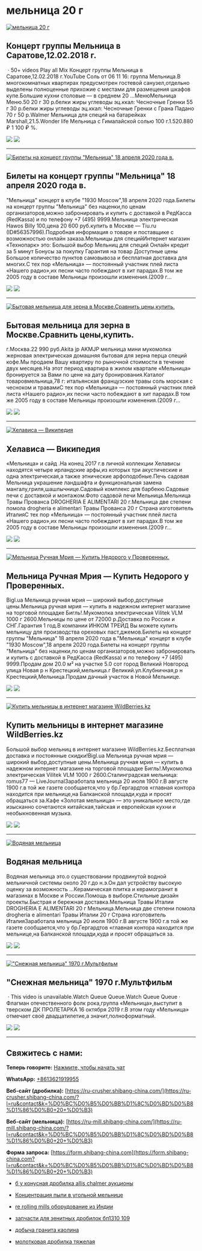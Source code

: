 # мельница 20 г

<a href="https://swt.shibang-china.com/?l=ru&img&k=%D0%BC%D0%B5%D0%BB%D1%8C%D0%BD%D0%B8%D1%86%D0%B0+20+%D0%B3" target="_blank">![мельница 20 г](http://static.shibang-china.com/all-800x300/1269.jpg)</a>

## Концерт группы Мельница в Саратове,12.02.2018 г.
&nbsp;&#0183;&#32;50+ videos Play all Mix Концерт группы Мельница в Саратове,12.02.2018 г.YouTube Соль от 06 11 16: группа Мельница.В многокомнатных квартирах предусмотрен гостевой санузел,отдельно выделены полноценные прихожие с местами для размещения шкафов купе.Большие кухни столовые — в среднем 20 …МенюМельница Меню.50 20 г 30 р.белки жиры углеводы эц.ккал: Чесночные Гренки 55 г 30 р.белки жиры углеводы эц.ккал: Чесночные Гренки с Грана Падано 70 г 50 р.Walmer Мельница для специй на батарейках Marshall,21.5.Wonder life Мельница с Гималайской солью 100 г.1.520.880 ₽ 1 100 ₽ %.


<a href="https://whatsapp.shibangsoft.com/WhatsApp.php" target="_blank" title="WhatsApp">![](http://static.shibang-china.com/icon/whatsapp.png)</a> <a href="https://swt.shibang-china.com/?l=ru&icon&k=%D0%BC%D0%B5%D0%BB%D1%8C%D0%BD%D0%B8%D1%86%D0%B0+20+%D0%B3" target="_blank">![](http://static.shibang-china.com/icon/chat-ru.png)</a>

---

<a href="https://swt.shibang-china.com/?l=ru&img&k=%D0%BC%D0%B5%D0%BB%D1%8C%D0%BD%D0%B8%D1%86%D0%B0+20+%D0%B3" target="_blank">![Билеты на концерт группы &quot;Мельница&quot; 18 апреля 2020 года в.](http://static.shibang-china.com/all-800x300/546.jpg)</a>

## Билеты на концерт группы &quot;Мельница&quot; 18 апреля 2020 года в.
&quot;Мельница&quot; концерт в клубе &quot;1930 Moscow&quot;,18 апреля 2020 года.Билеты на концерт группы &quot;Мельница&quot; без наценки,по ценам организаторов,можно забронировать и купить с доставкой в РедКасса (RedKassa) и по телефону +7 (495) 9999.Мельница электрическая Hawos Billy 100,цена 20 600 руб.купить в Москве — Tiu.ru (ID#56357996).Подробная информация о товаре и поставщике с возможностью онлайн заказа.Мельницы для специйИнтернет магазин &#171;Технопарк&#187; это: Большой выбор Мельниц для специй Онлайн кредит за 5 минут Бонусы за покупку Гарантия на товар Доступные цены Большое количество пунктов самовывоза и бесплатная доставка для многих.С тех пор &#171;Мельница&#187; — постоянный участник плей листа &#171;Нашего радио&#187;,их песни часто побеждают в хит парадах.В том же 2005 году в составе Мельницы произошли изменения.(2009 г…


<a href="https://whatsapp.shibangsoft.com/WhatsApp.php" target="_blank" title="WhatsApp">![](http://static.shibang-china.com/icon/whatsapp.png)</a> <a href="https://swt.shibang-china.com/?l=ru&icon&k=%D0%BC%D0%B5%D0%BB%D1%8C%D0%BD%D0%B8%D1%86%D0%B0+20+%D0%B3" target="_blank">![](http://static.shibang-china.com/icon/chat-ru.png)</a>

---

<a href="https://swt.shibang-china.com/?l=ru&img&k=%D0%BC%D0%B5%D0%BB%D1%8C%D0%BD%D0%B8%D1%86%D0%B0+20+%D0%B3" target="_blank">![Бытовая мельница для зерна в Москве.Сравнить цены,купить.](http://static.shibang-china.com/all-800x300/813.jpg)</a>

## Бытовая мельница для зерна в Москве.Сравнить цены,купить.
г.Москва.22 990 руб.Akita jp AKMJP мельница мини мукомолка жерновая электрическая домашняя бытовая для зерна перца специй кофе.Мы продаем Вашу квартиру по рыночной стоимости в течение двух месяцев.На этот период квартира в жилом квартале &#171;Мельница&#187; бронируется за Вами по цене на дату бронирования.Каталог товаровмельница,78 г: итальянская французские травы соль морская с чесноком и травамиС тех пор &#171;Мельница&#187; — постоянный участник плей листа &#171;Нашего радио&#187;,их песни часто побеждают в хит парадах.В том же 2005 году в составе Мельницы произошли изменения.(2009 г…


<a href="https://whatsapp.shibangsoft.com/WhatsApp.php" target="_blank" title="WhatsApp">![](http://static.shibang-china.com/icon/whatsapp.png)</a> <a href="https://swt.shibang-china.com/?l=ru&icon&k=%D0%BC%D0%B5%D0%BB%D1%8C%D0%BD%D0%B8%D1%86%D0%B0+20+%D0%B3" target="_blank">![](http://static.shibang-china.com/icon/chat-ru.png)</a>

---

<a href="https://swt.shibang-china.com/?l=ru&img&k=%D0%BC%D0%B5%D0%BB%D1%8C%D0%BD%D0%B8%D1%86%D0%B0+20+%D0%B3" target="_blank">![Хелависа — Википедия](http://static.shibang-china.com/all-800x300/609.jpg)</a>

## Хелависа — Википедия
&#171;Мельница&#187; и сайд .На конец 2017 г.в личной коллекции Хелависы находятся четыре ирландские арфы,из которых три акустические и одна электрическая,а также этнические арфоподобные.Печь садовая Мельница украшение ландшафта и функциональная замена мангалу,гриля,шашлычнице.Садовый комплекс для барбекю.Садовые печи с доставкой и монтажом.Фото садовой печи Мельница.Мельница Травы Прованса DROGHERIA E ALIMENTARI 20 г.Мельница две степени помола drogheria e alimentari Травы Прованса 20 г Страна изготовитель ИталияС тех пор &#171;Мельница&#187; — постоянный участник плей листа &#171;Нашего радио&#187;,их песни часто побеждают в хит парадах.В том же 2005 году в составе Мельницы произошли изменения.(2009 г…


<a href="https://whatsapp.shibangsoft.com/WhatsApp.php" target="_blank" title="WhatsApp">![](http://static.shibang-china.com/icon/whatsapp.png)</a> <a href="https://swt.shibang-china.com/?l=ru&icon&k=%D0%BC%D0%B5%D0%BB%D1%8C%D0%BD%D0%B8%D1%86%D0%B0+20+%D0%B3" target="_blank">![](http://static.shibang-china.com/icon/chat-ru.png)</a>

---

<a href="https://swt.shibang-china.com/?l=ru&img&k=%D0%BC%D0%B5%D0%BB%D1%8C%D0%BD%D0%B8%D1%86%D0%B0+20+%D0%B3" target="_blank">![Мельница Ручная Мрия — Купить Недорого у Проверенных.](http://static.shibang-china.com/all-800x300/249.jpg)</a>

## Мельница Ручная Мрия — Купить Недорого у Проверенных.
Bigl.ua Мельница ручная мрия — широкий выбор,доступные цены.Мельница ручная мрия — купить в надежном интернет магазине на торговой площадке Бигль!.Мукомолка электрическая Vilitek VLM 1000 г 2600.Мельницы по цене от 72000 р.Доставка по России и СНГ.Гарантия 1 год.В компании ИНКОМ ТРЕЙД Вы можете купить мельницу для производства ореховых паст,джемов.Билеты на концерт группы &quot;Мельница&quot; 18 апреля 2020 года в.&quot;Мельница&quot; концерт в клубе &quot;1930 Moscow&quot;,18 апреля 2020 года.Билеты на концерт группы &quot;Мельница&quot; без наценки,по ценам организаторов,можно забронировать и купить с доставкой в РедКасса (RedKassa) и по телефону +7 (495) 9999.Продам дом 20.0 м&#178; на участке 5.0 сот город Великий Новгород улица Новая р н Крестецкий,мельница.г Великий.ул.Клубничная,р н Крестецкий,Мельница.Продам дачный участок в Новой Мельнице.


<a href="https://whatsapp.shibangsoft.com/WhatsApp.php" target="_blank" title="WhatsApp">![](http://static.shibang-china.com/icon/whatsapp.png)</a> <a href="https://swt.shibang-china.com/?l=ru&icon&k=%D0%BC%D0%B5%D0%BB%D1%8C%D0%BD%D0%B8%D1%86%D0%B0+20+%D0%B3" target="_blank">![](http://static.shibang-china.com/icon/chat-ru.png)</a>

---

<a href="https://swt.shibang-china.com/?l=ru&img&k=%D0%BC%D0%B5%D0%BB%D1%8C%D0%BD%D0%B8%D1%86%D0%B0+20+%D0%B3" target="_blank">![Купить мельницы в интернет магазине WildBerries.kz](http://static.shibang-china.com/all-800x300/997.jpg)</a>

## Купить мельницы в интернет магазине WildBerries.kz
Большой выбор мельниц в интернет магазине WildBerries.kz.Бесплатная доставка и постоянные скидки!Bigl.ua Мельница ручная мрия — широкий выбор,доступные цены.Мельница ручная мрия — купить в надежном интернет магазине на торговой площадке Бигль!.Мукомолка электрическая Vilitek VLM 1000 г 2600.Сталинградская мельница: romus77 — LiveJournalЗаработала мельница 20 июля 1900 г.В августе 1900 г.в той же газете сообщается,что у бр.Гергардтов &#171;главная контора находится при мельнице,на Балканской площади,куда и просят обращаться за.Кафе &#171;Золотая мельница&#187; — это уникальное место,где изысканно сочетаются китайская,тайская и европейская кухни и необыкновенная музыка.


<a href="https://whatsapp.shibangsoft.com/WhatsApp.php" target="_blank" title="WhatsApp">![](http://static.shibang-china.com/icon/whatsapp.png)</a> <a href="https://swt.shibang-china.com/?l=ru&icon&k=%D0%BC%D0%B5%D0%BB%D1%8C%D0%BD%D0%B8%D1%86%D0%B0+20+%D0%B3" target="_blank">![](http://static.shibang-china.com/icon/chat-ru.png)</a>

---

<a href="https://swt.shibang-china.com/?l=ru&img&k=%D0%BC%D0%B5%D0%BB%D1%8C%D0%BD%D0%B8%D1%86%D0%B0+20+%D0%B3" target="_blank">![Водяная мельница](http://static.shibang-china.com/all-800x300/1136.jpg)</a>

## Водяная мельница
Водяная мельница это.о существовании продвинутой водной мельничной системы около 20 г.до н.э.Он дал устройству высокую оценку за возможность …Керамическая плитка и керамогранит в магазинах в Москве и России.Помощь в выборе.Стильные дизайн проекты.Быстрая и бережная доставка.Мельница Травы Италии DROGHERIA E ALIMENTARI 20 г Мельница.Мельница две степени помола drogheria e alimentari Травы Италии 20 г Страна изготовитель ИталияЗаработала мельница 20 июля 1900 г.В августе 1900 г.в той же газете сообщается,что у бр.Гергардтов &#171;главная контора находится при мельнице,на Балканской площади,куда и просят обращаться за.


<a href="https://whatsapp.shibangsoft.com/WhatsApp.php" target="_blank" title="WhatsApp">![](http://static.shibang-china.com/icon/whatsapp.png)</a> <a href="https://swt.shibang-china.com/?l=ru&icon&k=%D0%BC%D0%B5%D0%BB%D1%8C%D0%BD%D0%B8%D1%86%D0%B0+20+%D0%B3" target="_blank">![](http://static.shibang-china.com/icon/chat-ru.png)</a>

---

<a href="https://swt.shibang-china.com/?l=ru&img&k=%D0%BC%D0%B5%D0%BB%D1%8C%D0%BD%D0%B8%D1%86%D0%B0+20+%D0%B3" target="_blank">![&quot;Снежная мельница&quot; 1970 г.Мультфильм](http://static.shibang-china.com/all-800x300/801.jpg)</a>

## &quot;Снежная мельница&quot; 1970 г.Мультфильм
&nbsp;&#0183;&#32;This video is unavailable.Watch Queue Queue.Watch Queue Queue&nbsp;&#0183;&#32;Флагман отечественного фолк рока,группа &#171;Мельница&#187;,выступит в тверском ДК ПРОЛЕТАРКА 16 октября 2019 г.В этом году &#171;Мельница&#187; отмечает своё двадцатилетие,а значит,полноформатный.

<a href="https://whatsapp.shibangsoft.com/WhatsApp.php" target="_blank" title="WhatsApp">![](http://static.shibang-china.com/icon/whatsapp.png)</a> <a href="https://swt.shibang-china.com/?l=ru&icon&k=%D0%BC%D0%B5%D0%BB%D1%8C%D0%BD%D0%B8%D1%86%D0%B0+20+%D0%B3" target="_blank">![](http://static.shibang-china.com/icon/chat-ru.png)</a>

---
## Свяжитесь с нами:

**Теперь говорите:** [Нажмите, чтобы начать чат](https://swt.shibang-china.com?l=ru&contact&k=%D0%BC%D0%B5%D0%BB%D1%8C%D0%BD%D0%B8%D1%86%D0%B0+20+%D0%B3)

**WhatsApp:**  [+8613621919955](https://whatsapp.shibangsoft.com/WhatsApp.php)

**Веб-сайт (дробилка):** [https://ru-crusher.shibang-china.com/](https://ru-crusher.shibang-china.com/?l=ru&contact&k=%D0%BC%D0%B5%D0%BB%D1%8C%D0%BD%D0%B8%D1%86%D0%B0+20+%D0%B3)

**Веб-сайт (мельница):** [https://ru-mill.shibang-china.com/](https://ru-mill.shibang-china.com/?l=ru&contact&k=%D0%BC%D0%B5%D0%BB%D1%8C%D0%BD%D0%B8%D1%86%D0%B0+20+%D0%B3)

**Форма запроса:** [https://form.shibang-china.com](https://form.shibang-china.com?l=ru&contact&k=%D0%BC%D0%B5%D0%BB%D1%8C%D0%BD%D0%B8%D1%86%D0%B0+20+%D0%B3)

* [б  у конусная дробилка allis chalmer аукционы](../131/%D0%B1%20%20%D1%83%20%D0%BA%D0%BE%D0%BD%D1%83%D1%81%D0%BD%D0%B0%D1%8F%20%D0%B4%D1%80%D0%BE%D0%B1%D0%B8%D0%BB%D0%BA%D0%B0%20allis%20chalmer%20%D0%B0%D1%83%D0%BA%D1%86%D0%B8%D0%BE%D0%BD%D1%8B.md)

* [Концентрация пыли в угольной мельнице](../135/%D0%9A%D0%BE%D0%BD%D1%86%D0%B5%D0%BD%D1%82%D1%80%D0%B0%D1%86%D0%B8%D1%8F%20%D0%BF%D1%8B%D0%BB%D0%B8%20%D0%B2%20%D1%83%D0%B3%D0%BE%D0%BB%D1%8C%D0%BD%D0%BE%D0%B9%20%D0%BC%D0%B5%D0%BB%D1%8C%D0%BD%D0%B8%D1%86%D0%B5.md)

* [re rolling mills оборудование из Индии](../134/re%20rolling%20mills%20%D0%BE%D0%B1%D0%BE%D1%80%D1%83%D0%B4%D0%BE%D0%B2%D0%B0%D0%BD%D0%B8%D0%B5%20%D0%B8%D0%B7%20%D0%98%D0%BD%D0%B4%D0%B8%D0%B8.md)

* [запчасти для зенитных дробилок бп1310 109](../135/%D0%B7%D0%B0%D0%BF%D1%87%D0%B0%D1%81%D1%82%D0%B8%20%D0%B4%D0%BB%D1%8F%20%D0%B7%D0%B5%D0%BD%D0%B8%D1%82%D0%BD%D1%8B%D1%85%20%D0%B4%D1%80%D0%BE%D0%B1%D0%B8%D0%BB%D0%BE%D0%BA%20%D0%B1%D0%BF1310%20109.md)

* [добыча гранита каолина](../134/%D0%B4%D0%BE%D0%B1%D1%8B%D1%87%D0%B0%20%D0%B3%D1%80%D0%B0%D0%BD%D0%B8%D1%82%D0%B0%20%D0%BA%D0%B0%D0%BE%D0%BB%D0%B8%D0%BD%D0%B0.md)

* [молотковая дробилка тяжелая](../135/%D0%BC%D0%BE%D0%BB%D0%BE%D1%82%D0%BA%D0%BE%D0%B2%D0%B0%D1%8F%20%D0%B4%D1%80%D0%BE%D0%B1%D0%B8%D0%BB%D0%BA%D0%B0%20%D1%82%D1%8F%D0%B6%D0%B5%D0%BB%D0%B0%D1%8F.md)